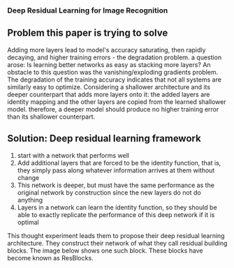 ### Deep Residual Learning for Image Recognition

## Problem this paper is trying to solve
Adding more layers lead to model's accuracy saturating, then rapidly decaying, and higher training errors - the degradation problem. a question arose: Is learning better networks as easy as stacking more layers? An obstacle to this question was the vanishing/exploding gradients problem. The degradation of the training accuracy indicates that not all systems are similarly easy to optimize. Considering a shallower architecture and its deeper counterpart that adds more layers onto it: the added layers are identity mapping and the other layers are copied from the learned shallower model. therefore, a deeper model should produce no higher training error than its shallower counterpart.

## Solution: Deep residual learning framework

1. start with a network that performs well
2. Add additional layers that are forced to be the identity function, that is, they simply pass along whatever information arrives at them without change
3. This network is deeper, but must have the same performance as the original network by construction since the new layers do not do anything
4. Layers in a network can learn the identity function, so they should be able to exactly replicate the performance of this deep network if it is optimal

This thought experiment leads them to propose their deep residual learning architecture. They construct their network of what they call residual building blocks. The image below shows one such block. These blocks have become known as ResBlocks.
